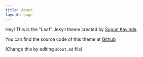 ```yaml
---
title: About
layout: page
---
```


Hey! This is the "Leaf" Jekyll theme created by <a rel="me" target="_blank" href="https://twitter.com/0xM0K74">Supun Kavinda</a>.

You can find the source code of this theme at <a href="https://github.com/0xM0K74">Github</a>

(Change this by editing `about.md` file)